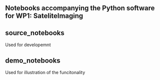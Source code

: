 ## Notebooks accompanying the Python software for WP1: SateliteImaging

## source_notebooks
Used for developemnt

## demo_notebooks
Used for illustration of the funcitonality
